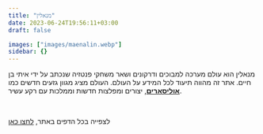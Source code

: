 ```yaml
---
title: "מנאלין"
date: 2023-06-24T19:56:11+03:00
draft: false

images: ["images/maenalin.webp"]
sidebar: {}
---
```


מנאלין הוא עולם מערכה למבוכים ודרקונים ושאר משחקי פנטזיה שנכתב על ידי איתי בן חיים. אתר זה מהווה תיעוד לכל המידע על העולם. העולם מציג מגוון גזעים חדשים כמו [**אוליסארים**](races/ulisary), יצורים ומפלצות חדשות וממלכות עם רקע עשיר.

&nbsp;

לצפייה בכל הדפים באתר, [לחצו כאן](all_pages)

&nbsp;
